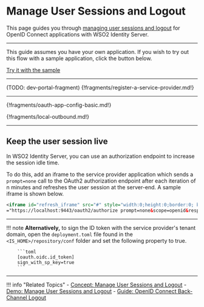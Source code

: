 # Manage User Sessions and Logout

This page guides you through [managing user sessions and logout](../../../concepts/authentication/session-management) for OpenID Connect applications with WSO2 Identity Server. 

---

This guide assumes you have your own application. If you wish to try out this flow with a sample application, click the button below. 

<a class="samplebtn_a" href="../../../quick-starts/oidc-session-management" rel="nofollow noopener">Try it with the sample</a>

----

(TODO: dev-portal-fragment)
{!fragments/register-a-service-provider.md!}

----

{!fragments/oauth-app-config-basic.md!}

{!fragments/local-outbound.md!}

----
## Keep the user session live

In WSO2 Identity Server, you can use an authorization endpoint to increase the session idle time.

To do this, add an iframe to the service provider application which sends a `prompt=none` call to the OAuth2 authorization endpoint after each iteration of n minutes and refreshes the user session at the server-end. A sample iframe is shown below.

``` xml
<iframe id="refresh_iframe" src="#" style="width:0;height:0;border:0; border:none;"></iframe><script>setInterval(function(){document.getElementById('refresh_iframe').src
="https://localhost:9443/oauth2/authorize prompt=none&scope=openid&response_type=code&redirect_uri=http%3A%2F%2Flocalhost%3A8080%2Fplayground2%2Fprompt-none callback.jsp&client_id=7x72byIYC40dlCuu6bovOTdK2MMa";},300000);</script>
```
    
----

!!! note
        **Alternatively,** to sign the ID token with the service provider's
        tenant domain, open the `deployment.toml` file
        found in the `<IS_HOME>/repository/conf` folder and
        set the following property to true.
    
        ```toml
        [oauth.oidc.id_token]
        sign_with_sp_key=true
        ```

----
        
!!! info "Related Topics"
    - [Concept: Manage User Sessions and Logout](../../../concepts/authentication/session-management)
    - [Demo: Manage User Sessions and Logout](../../../quick-starts/oidc-session-management)
    - [Guide: OpenID Connect Back-Channel Logout](../../../guides/login/oidc-backchannel-logout)

